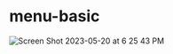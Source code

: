 # menu-basic

![Screen Shot 2023-05-20 at 6 25 43 PM](https://github.com/Joanozuna/menu-basic/assets/37583368/58bfe0f8-ab8b-4f02-87bb-b8d05e513004)
